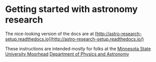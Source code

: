 # Getting started with astronomy research

The nice-looking version of the docs are at
[http://astro-research-setup.readthedocs.io](http://astro-research-setup.readthedocs.io/)

These instructions are intended mostly for folks at the
[Minnesota State University Moorhead](http://mnstate.edu)
[Department of Physics and Astronomy](http://physics.mnstate.edu)
